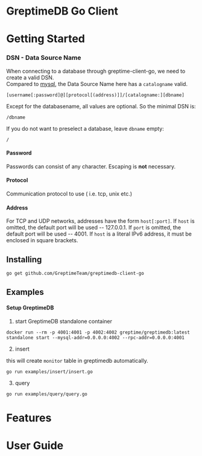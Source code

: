 # GreptimeDB Go Client

# Getting Started

### DSN - Data Source Name

When connecting to a database through greptime-client-go, we need to create a valid DSN.  
Compared to [mysql](https://github.com/go-sql-driver/mysql), the Data Source Name here has a `catalogname` valid.
```
[username[:password]@][protocol[(address)]]/[catalogname:][dbname]
```

Except for the databasename, all values are optional. So the minimal DSN is:
```
/dbname
```

If you do not want to preselect a database, leave `dbname` empty:
```
/
```

#### Password
Passwords can consist of any character. Escaping is **not** necessary.

#### Protocol
Communication protocol to use ( i.e. tcp, unix etc.)

#### Address
For TCP and UDP networks, addresses have the form `host[:port]`.
If `host` is omitted, the default port will be used -- 127.0.0.1.
If `port` is omitted, the default port will be used -- 4001.
If `host` is a literal IPv6 address, it must be enclosed in square brackets.

## Installing

```sh
go get github.com/GreptimeTeam/greptimedb-client-go
```

## Examples

#### Setup GreptimeDB

1. start GreptimeDB standalone container

```shell
docker run --rm -p 4001:4001 -p 4002:4002 greptime/greptimedb:latest standalone start --mysql-addr=0.0.0.0:4002 --rpc-addr=0.0.0.0:4001
```

2. insert

this will create `monitor` table in greptimedb automatically.

```shell
go run examples/insert/insert.go
```

3. query

```shell
go run examples/query/query.go
```


# Features

# User Guide
